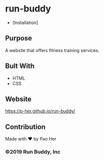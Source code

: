 # run-buddy
- [Installation]

## Purpose
A website that offers fitness training services.

## Bult With
* HTML
* CSS

## Website
https://p-her.github.io/run-buddy/

## Contribution
Made with ❤️ by Pao Her

### ©️2019 Run Buddy, Inc
